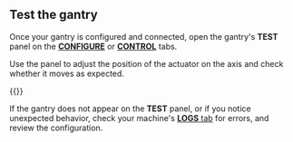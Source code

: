 ## Test the gantry

Once your gantry is configured and connected, open the gantry's **TEST** panel on the [**CONFIGURE**](/configure/) or [**CONTROL**](/fleet/control/) tabs.

Use the panel to adjust the position of the actuator on the axis and check whether it moves as expected.

{{<imgproc src="/components/gantry/gantry-control-tab.png" resize="450x" declaredimensions=true alt="Gantry test panel.">}}

If the gantry does not appear on the **TEST** panel, or if you notice unexpected behavior, check your machine's [**LOGS** tab](/cloud/machines/#logs) for errors, and review the configuration.
